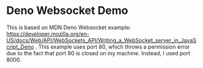 <!-- deno-fmt-ignore-file -->

# Deno Websocket Demo

This is based on MDN Deno Websocket example: https://developer.mozilla.org/en-US/docs/Web/API/WebSockets_API/Writing_a_WebSocket_server_in_JavaScript_Deno . This example uses port 80, which throws a permission error due to the fact that port 80  is closed on my machine. Instead, I used port 8000.
